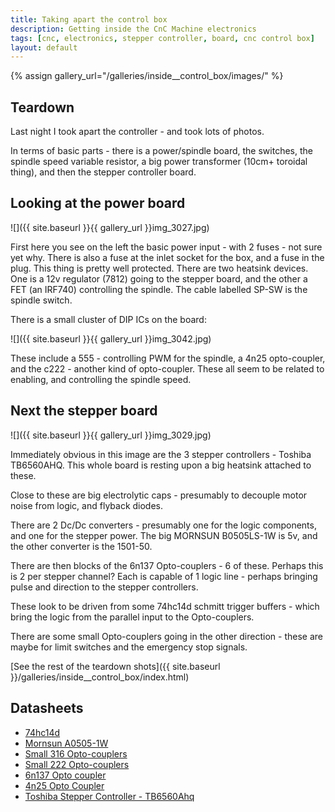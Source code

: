 ```yaml
---
title: Taking apart the control box
description: Getting inside the CnC Machine electronics
tags: [cnc, electronics, stepper controller, board, cnc control box]
layout: default
---
```

{% assign gallery_url="/galleries/inside__control_box/images/" %}

## Teardown

Last night I took apart the controller - and took lots of photos.

In terms of basic parts - there is a power/spindle board, the switches, the spindle speed variable resistor, a big power transformer (10cm+ toroidal thing), and then the stepper controller board.

## Looking at the power board

![]({{ site.baseurl }}{{ gallery_url }}img_3027.jpg)

First here you see on the left the basic power input - with 2 fuses - not sure yet why. There is also a fuse at the inlet socket for the box, and a fuse in the plug. This thing is pretty well protected.  There are two heatsink devices. One is a 12v regulator (7812) going to the stepper board, and the other a FET (an IRF740) controlling the spindle. The cable labelled SP-SW is the spindle switch.

There is a small cluster of DIP ICs on the board:

![]({{ site.baseurl }}{{ gallery_url }}img_3042.jpg)

These include a 555 - controlling PWM for the spindle, a 4n25 opto-coupler, and the c222 - another kind of opto-coupler. These all seem to be related to enabling, and controlling the spindle speed.

## Next the stepper board

![]({{ site.baseurl }}{{ gallery_url }}img_3029.jpg)

Immediately obvious in this image are the 3 stepper controllers - Toshiba TB6560AHQ. This whole board is resting upon a big heatsink attached to these.

Close to these are big electrolytic caps - presumably to decouple motor noise from logic, and flyback diodes.

There are 2 Dc/Dc converters - presumably one for the logic components, and one for the stepper power. The big MORNSUN B0505LS-1W is 5v, and the other converter is the 1501-50.

There are then blocks of the 6n137 Opto-couplers - 6 of these. Perhaps this is 2 per stepper channel? Each is capable of 1 logic line - perhaps bringing pulse and direction to the stepper controllers.

These look to be driven from some 74hc14d schmitt trigger buffers - which bring the logic from the parallel input to the Opto-couplers.  

There are some small Opto-couplers going in the other direction - these are maybe for limit switches and the emergency stop signals.

[See the rest of the teardown shots]({{ site.baseurl }}/galleries/inside__control_box/index.html)

## Datasheets

* [74hc14d](https://www.farnell.com/datasheets/1678760.pdf)
* [Mornsun A0505-1W](http://www.mornsun-power.com/uploads/pdf/A_(X)T-1W.pdf)
* [Small 316 Opto-couplers](http://www.fairchildsemi.com/ds/MO/MOC3061M.pdf)
* [Small 222 Opto-couplers](http://www.toshiba.com/taec/components2/Datasheet_Sync/200709/DST_TLP222G-TDE_EN_4458.pdf)
* [6n137 Opto coupler](http://www.fairchildsemi.com/ds/6N/6N137.pdf)
* [4n25 Opto Coupler](http://www.vishay.com/docs/83725/4n25.pdf)
* [Toshiba Stepper Controller - TB6560Ahq](http://www.toshiba.com/taec/components2/Datasheet_Sync/201103/DST_TB6560-TDE_EN_27885.pdf)
